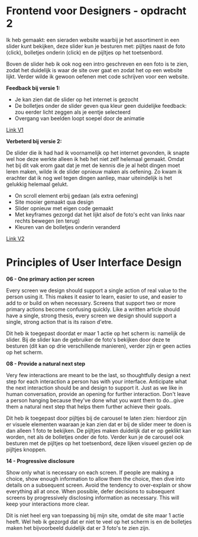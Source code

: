 # Frontend voor Designers - opdracht 2
Ik heb gemaakt:
een sieraden website waarbij je het assortiment in een slider kunt bekijken, deze slider kun je besturen met: pijltjes naast de foto (click), bolletjes onderin (click) en de pijltjes op het toetsenbord. 

Boven de slider heb ik ook nog een intro geschreven en een foto is te zien, zodat het duidelijk is waar de site over gaat en zodat het op een website lijkt. Verder wilde ik gewoon oefenen met code schrijven voor een website. 

**Feedback bij versie 1:**
- Je kan zien dat de slider op het internet is gezocht
- De bolletjes onder de slider geven qua kleur geen duidelijke feedback: zou eerder licht zeggen als je eentje selecteerd
- Overgang van beelden loopt soepel door de animatie

[Link V1](https://kimgarrard.github.io/frontendvoordesigners/opdracht2/V1/)

**Verbeterd bij versie 2:**

De slider die ik had had ik voornamelijk op het internet gevonden, ik snapte wel hoe deze werkte alleen ik heb het niet zelf helemaal gemaakt. Omdat het bij dit vak erom gaat dat je met de kennis die je al hebt dingen moet leren maken, wilde ik de slider opnieuw maken als oefening. Zo kwam ik erachter dat ik nog wel tegen dingen aanliep, maar uiteindelijk is het gelukkig helemaal gelukt. 
- On scroll element erbij gedaan (als extra oefening)
- Site mooier gemaakt qua design
- Slider opnieuw met eigen code gemaakt
- Met keyframes gezorgd dat het lijkt alsof de foto's echt van links naar rechts bewegen (en terug)
- Kleuren van de bolletjes onderin veranderd

[Link V2](https://kimgarrard.github.io/frontendvoordesigners/opdracht2/V2/)

# Principles of User Interface Design
**06 - One primary action per screen**

Every screen we design should support a single action of real value to the person using it. This makes it easier to learn, easier to use, and easier to add to or build on when necessary. Screens that support two or more primary actions become confusing quickly. Like a written article should have a single, strong thesis, every screen we design should support a single, strong action that is its raison d'etre.

Dit heb ik toegepast doordat er maar 1 actie op het scherm is: namelijk de slider. Bij de slider kan de gebruiker de foto's bekijken door deze te besturen (dit kan op drie verschillende manieren), verder zijn er geen acties op het scherm. 

**08 - Provide a natural next step**

Very few interactions are meant to be the last, so thoughtfully design a next step for each interaction a person has with your interface. Anticipate what the next interaction should be and design to support it. Just as we like in human conversation, provide an opening for further interaction. Don't leave a person hanging because they've done what you want them to do…give them a natural next step that helps them further achieve their goals.

Dit heb ik toegepast door pijltjes bij de carousel te laten zien: hierdoor zijn er visuele elementen waaraan je kan zien dat er bij de slider meer te doen is dan alleen 1 foto te bekijken. De pijltjes maken duidelijk dat er op geklikt kan worden, net als de bolletjes onder de foto. Verder kun je de carousel ook besturen met de pijltjes op het toetsenbord, deze lijken visueel gezien op de pijltjes knoppen. 

**14 - Progressive disclosure**

Show only what is necessary on each screen. If people are making a choice, show enough information to allow them the choice, then dive into details on a subsequent screen. Avoid the tendency to over-explain or show everything all at once. When possible, defer decisions to subsequent screens by progressively disclosing information as necessary. This will keep your interactions more clear.

Dit is niet heel erg van toepassing bij mijn site, omdat de site maar 1 actie heeft. Wel heb ik gezorgd dat er niet te veel op het scherm is en de bolletjes maken het bijvoorbeeld duidelijk dat er 3 foto's te zien zijn. 
